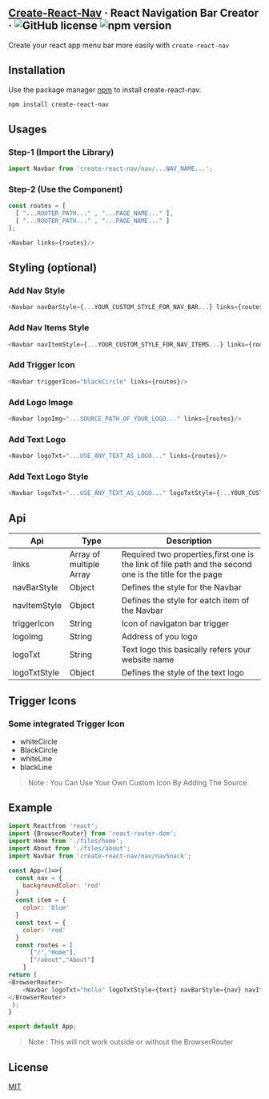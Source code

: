 ## [Create-React-Nav]((create-react-nav)) &middot; React Navigation Bar Creator &middot; ![GitHub license](https://img.shields.io/badge/license-MIT-blue.svg) ![npm version](https://img.shields.io/npm/v/create-react-nav)

Create your react app menu bar more easily with ```create-react-nav```

## Installation

Use the package manager [npm](https://www.npmjs.com/) to install create-react-nav.

```bash
npm install create-react-nav
```

## Usages

### Step-1 (Import the Library)

```javascript
import Navbar from 'create-react-nav/nav/...NAV_NAME...';
```
### Step-2 (Use the Component)

```javascript
const routes = [
  [ "...ROUTER_PATH..." , "...PAGE_NAME..." ],
  [ "...ROUTER_PATH..." , "...PAGE_NAME..." ]
];

<Navbar links={routes}/>
```
## Styling (optional)

### Add Nav Style

```javascript
<Navbar navBarStyle={...YOUR_CUSTOM_STYLE_FOR_NAV_BAR...} links={routes}/>
```
### Add Nav Items Style

```javascript
<Navbar navItemStyle={...YOUR_CUSTOM_STYLE_FOR_NAV_ITEMS...} links={routes}/>
```
### Add Trigger Icon

```javascript
<Navbar triggerIcon="blackCircle" links={routes}/>
```
### Add Logo Image

```javascript
<Navbar logoImg="...SOURCE_PATH_OF_YOUR_LOGO..." links={routes}/>
```
### Add Text Logo

```javascript
<Navbar logoTxt="...USE_ANY_TEXT_AS_LOGO..." links={routes}/>
```
### Add Text Logo Style

```javascript
<Navbar logoTxt="...USE_ANY_TEXT_AS_LOGO..." logoTxtStyle={...YOUR_CUSTOM_STYLE_FOR_TEXT_LOGO...} links={routes}/>
```
## Api

| Api | Type | Description |
|-------|-----------| ---------------------|
| links | Array of multiple Array | Required two properties,first one is the link of file path and the second one is the title for the page  |
| navBarStyle | Object | Defines the style for the Navbar |
| navItemStyle | Object | Defines the style for eatch item of the Navbar |
| triggerIcon | String | Icon of navigaton bar trigger |
| logoImg | String | Address of you logo |
| logoTxt | String | Text logo this basically refers your website name |
| logoTxtStyle | Object | Defines the style of the text logo |

## Trigger Icons

### Some integrated Trigger Icon

 * whiteCircle
 * BlackCircle
 * whiteLine
 * blackLine

>Note : You Can Use Your Own Custom Icon By Adding The Source

## Example

```javascript
import Reactfrom 'react';
import {BrowserRouter} from 'react-router-dom';
import Home from './files/home';
import About from './files/about';
import Navbar from 'create-react-nav/nav/navSnack';

const App=()=>{
  const nav = {
    backgroundColor: 'red'
  }
  const item = {
    color: 'blue'
  }
  const text = {
    color: 'red'
  }
  const routes = [
      ["/","Home"],
      ["/about","About"]
    ]
return (
<BrowserRouter>
    <Navbar logoTxt="hello" logoTxtStyle={text} navBarStyle={nav} navItemStyle={item} links={routes}/>
</BrowserRouter>
 );
}

export default App;

```
>Note : This will not work outside or without the BrowserRouter

## License
[MIT](https://choosealicense.com/licenses/mit/)